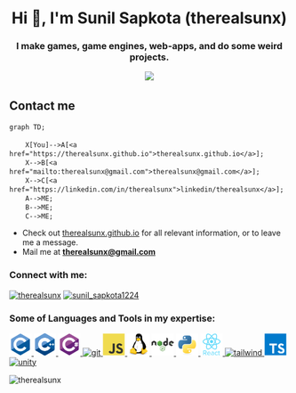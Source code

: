 <h1 align="center">Hi 👋, I'm Sunil Sapkota (therealsunx)</h1>
<h3 align="center">I make games, game engines, web-apps, and do some weird projects.</h3>


<p align="center"><img width="256" src="https://therealsunx.github.io/images/therealsunx.svg" /></p>

<h2>Contact me</h2>

```mermaid
graph TD;

    X[You]-->A[<a href="https://therealsunx.github.io">therealsunx.github.io</a>];
    X-->B[<a href="mailto:therealsunx@gmail.com">therealsunx@gmail.com</a>];
    X-->C[<a href="https://linkedin.com/in/therealsunx">linkedin/therealsunx</a>];
    A-->ME;
    B-->ME;
    C-->ME;
```

-  Check out [therealsunx.github.io](https://therealsunx.github.io) for all relevant information, or to leave me a message.
-  Mail me at **therealsunx@gmail.com**

<h3 align="left">Connect with me:</h3>
<p align="left">
<a href="https://linkedin.com/in/therealsunx" target="blank"><img align="center" src="https://raw.githubusercontent.com/rahuldkjain/github-profile-readme-generator/master/src/images/icons/Social/linked-in-alt.svg" alt="therealsunx" height="30" width="40" /></a>
<a href="https://instagram.com/sunil_sapkota1224" target="blank"><img align="center" src="https://raw.githubusercontent.com/rahuldkjain/github-profile-readme-generator/master/src/images/icons/Social/instagram.svg" alt="sunil_sapkota1224" height="30" width="40" /></a>
</p>

<h3 align="left">Some of Languages and Tools in my expertise:</h3>
<p align="left"> <a href="https://www.cprogramming.com/" target="_blank" rel="noreferrer"> <img src="https://raw.githubusercontent.com/devicons/devicon/master/icons/c/c-original.svg" alt="c" width="40" height="40"/> </a> <a href="https://www.w3schools.com/cpp/" target="_blank" rel="noreferrer"> <img src="https://raw.githubusercontent.com/devicons/devicon/master/icons/cplusplus/cplusplus-original.svg" alt="cplusplus" width="40" height="40"/> </a> <a href="https://www.w3schools.com/cs/" target="_blank" rel="noreferrer"> <img src="https://raw.githubusercontent.com/devicons/devicon/master/icons/csharp/csharp-original.svg" alt="csharp" width="40" height="40"/> </a> <a href="https://git-scm.com/" target="_blank" rel="noreferrer"> <img src="https://www.vectorlogo.zone/logos/git-scm/git-scm-icon.svg" alt="git" width="40" height="40"/> </a> <a href="https://developer.mozilla.org/en-US/docs/Web/JavaScript" target="_blank" rel="noreferrer"> <img src="https://raw.githubusercontent.com/devicons/devicon/master/icons/javascript/javascript-original.svg" alt="javascript" width="40" height="40"/> </a> <a href="https://www.linux.org/" target="_blank" rel="noreferrer"> <img src="https://raw.githubusercontent.com/devicons/devicon/master/icons/linux/linux-original.svg" alt="linux" width="40" height="40"/> </a> <a href="https://nodejs.org" target="_blank" rel="noreferrer"> <img src="https://raw.githubusercontent.com/devicons/devicon/master/icons/nodejs/nodejs-original-wordmark.svg" alt="nodejs" width="40" height="40"/> </a> <a href="https://www.python.org" target="_blank" rel="noreferrer"> <img src="https://raw.githubusercontent.com/devicons/devicon/master/icons/python/python-original.svg" alt="python" width="40" height="40"/> </a> <a href="https://reactjs.org/" target="_blank" rel="noreferrer"> <img src="https://raw.githubusercontent.com/devicons/devicon/master/icons/react/react-original-wordmark.svg" alt="react" width="40" height="40"/> </a> <a href="https://tailwindcss.com/" target="_blank" rel="noreferrer"> <img src="https://www.vectorlogo.zone/logos/tailwindcss/tailwindcss-icon.svg" alt="tailwind" width="40" height="40"/> </a> <a href="https://www.typescriptlang.org/" target="_blank" rel="noreferrer"> <img src="https://raw.githubusercontent.com/devicons/devicon/master/icons/typescript/typescript-original.svg" alt="typescript" width="40" height="40"/> </a> <a href="https://unity.com/" target="_blank" rel="noreferrer"> <img src="https://www.vectorlogo.zone/logos/unity3d/unity3d-icon.svg" alt="unity" width="40" height="40"/> </a> </p>

<p><img align="center" src="https://github-readme-stats.vercel.app/api/top-langs?username=therealsunx&show_icons=true&theme=dark&title_color=00d636&text_color=bd5500&bg_color=000000&locale=en&layout=compact" alt="therealsunx" /></p>

